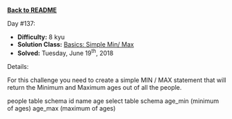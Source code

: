 ﻿<a href=https://github.com/hlais/Kata---a---Day><b>Back to README</b><a>

Day #137: 

* <b>Difficulty:</b> 8 kyu
* <b>Solution Class:</b> [Basics: Simple Min/ Max](MIN%20MAX.sql)
* <b>Solved:</b> Tuesday, June 19<sup>th</sup>, 2018

Details:

For this challenge you need to create a simple MIN / MAX statement that will return the Minimum and Maximum ages out of all the people.

people table schema
id
name
age
select table schema
age_min (minimum of ages)
age_max (maximum of ages)
